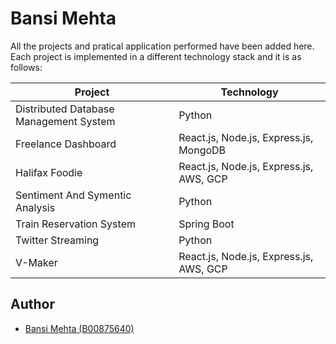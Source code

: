 # Bansi Mehta

All the projects and pratical application performed have been added here. Each project is implemented in a different technology stack and it is as follows:

| Project | Technology |
| -- | -- |
| Distributed Database Management System | Python|
| Freelance Dashboard| React.js, Node.js, Express.js, MongoDB|
| Halifax Foodie| React.js, Node.js, Express.js, AWS, GCP|
| Sentiment And Symentic Analysis| Python|
| Train Reservation System | Spring Boot|
| Twitter Streaming | Python |
| V-Maker | React.js, Node.js, Express.js, AWS, GCP|

## Author
* [Bansi Mehta (B00875640)](bn955101@dal.ca)
